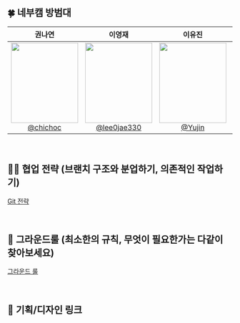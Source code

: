 ## 🍀 네부캠 방범대
| **권나연** | **이영재** | **이유진** | **최경일** | **홍현지** |
| :------: |  :------: |  :------: |  :------: |  :------: |
| [<img src="https://i.namu.wiki/i/qWyoh8nA_DcTuY4gqcmkFC2k5Sbn8D6yVCVRQHMhJD-eRYtugUDNg6jP-v0VqbnFdCjL4jYrepNXw9ey8ouFAA.webp" height=180 width=150> <br/> @chichoc](https://github.com/chichoc) | [<img src="https://i.namu.wiki/i/4xQD4LBkRRW5MdrFZj6vsSTZsN8kd1q_H4uXLi5D06yVH-u8NFtgCDglmR9e_8D2WFlwV8xn1-m1BWAQy_1Epw.webp" height=180 width=150> <br/> @lee0jae330](https://github.com/lee0jae330) | [<img src="https://i.namu.wiki/i/zfd-NOPP39XJ49BUBLXu8d3SAPsYnpvqYviuQHzSe8FqI6DhYAaHp5Nx30dWi_Q5XGUcbczMfuSp1lOMAN3NvA.webp" height=180 width=150> <br/> @Yujin](https://github.com/Yujin) | [<img src="https://i.namu.wiki/i/hWLEwQhnjvdoRZQhrgHMKAZjiSVPO5D86_nBD6OCVLHamm0dM7Ssv2KTfYgjJj-V_X3hMsgV-LeIgI7lmbqzhA.webp" height=180 width=150> <br/> @inhachoi](https://github.com/inhachoi) | [<img src="https://i.namu.wiki/i/5Veq9acZq3uqIUMsQbKyf4wjHiuk500_e7LUTtdWvG_2m7Wax-Anb5bFATOMsQReegqabE05_P6Swl9h9vUl3g.webp" height=180 width=150> <br/> @Honghyeonji](https://github.com/Honghyeonji) |

<br />

## 🧙‍♀️ 협업 전략 (브랜치 구조와 분업하기, 의존적인 작업하기)
[Git 전략](https://github.com/boostcampwm-2024/web31-boostproject/wiki/Git-%EC%A0%84%EB%9E%B5)

<br />

## 📌 그라운드룰 (최소한의 규칙, 무엇이 필요한가는 다같이 찾아보세요)
[그라운드 룰](https://github.com/boostcampwm-2024/web31-boostproject/wiki/%EA%B7%B8%EB%9D%BC%EC%9A%B4%EB%93%9C-%EB%A3%B0)

<br />

## 🎨 기획/디자인 링크

